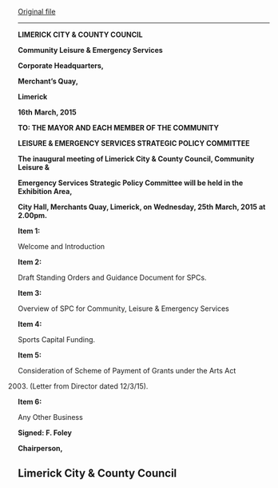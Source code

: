[Original file](https://beta.limerick.ie/sites/default/files/media/documents/2017-04/agenda_spc_25th_march_2015.pdf)

---
**LIMERICK CITY & COUNTY COUNCIL**

**Community Leisure & Emergency Services**

**Corporate Headquarters,**

**Merchant’s Quay,**

**Limerick**

**16th** **March, 2015**

**TO: THE MAYOR AND EACH MEMBER OF THE COMMUNITY**

**LEISURE & EMERGENCY SERVICES STRATEGIC POLICY COMMITTEE**

**The inaugural meeting of Limerick City & County Council, Community Leisure &**

**Emergency Services Strategic Policy Committee will be held in the Exhibition Area,**

**City Hall, Merchants Quay, Limerick, on Wednesday, 25th** **March, 2015 at 2.00pm.**

**Item 1:**

Welcome and Introduction

**Item 2:**

Draft Standing Orders and Guidance Document for SPCs.

**Item 3:**

Overview of SPC for Community, Leisure & Emergency Services

**Item 4:**

Sports Capital Funding.

**Item 5:**

Consideration of Scheme of Payment of Grants under the Arts Act

2003. (Letter from Director dated 12/3/15).

**Item 6:**

Any Other Business

**Signed: F. Foley**

**Chairperson,**

**Limerick City & County Council**
---
